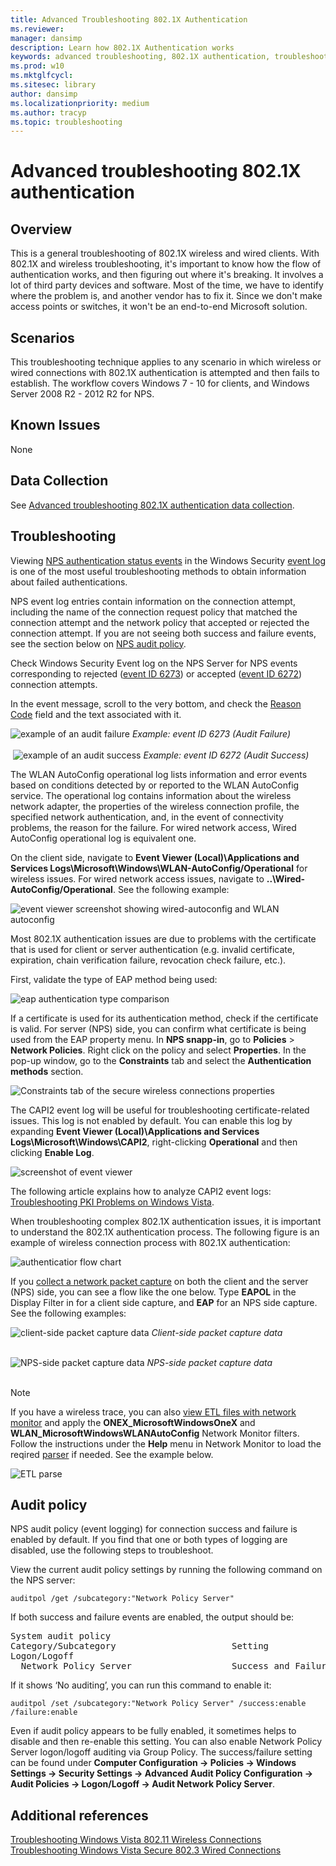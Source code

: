 ```yaml
---
title: Advanced Troubleshooting 802.1X Authentication
ms.reviewer: 
manager: dansimp
description: Learn how 802.1X Authentication works
keywords: advanced troubleshooting, 802.1X authentication, troubleshooting, authentication, Wi-Fi
ms.prod: w10
ms.mktglfcycl: 
ms.sitesec: library
author: dansimp
ms.localizationpriority: medium
ms.author: tracyp
ms.topic: troubleshooting
---
```

 
# Advanced troubleshooting 802.1X authentication
 
## Overview

This is a general troubleshooting of 802.1X wireless and wired clients. With 802.1X and wireless troubleshooting, it's important to know how the flow of authentication works, and then figuring out where it's breaking. It involves a lot of third party devices and software. Most of the time, we have to identify where the problem is, and another vendor has to fix it. Since we don't make access points or switches, it won't be an end-to-end Microsoft solution.
 
## Scenarios

This troubleshooting technique applies to any scenario in which wireless or wired connections with 802.1X authentication is attempted and then fails to establish. The workflow covers Windows 7 - 10 for clients, and Windows Server 2008 R2 - 2012 R2 for NPS.
 
## Known Issues

None
 
## Data Collection

See [Advanced troubleshooting 802.1X authentication data collection](data-collection-for-802-authentication.md).
 
## Troubleshooting

Viewing [NPS authentication status events](https://docs.microsoft.com/previous-versions/windows/it-pro/windows-server-2008-R2-and-2008/cc735320(v%3dws.10)) in the Windows Security [event log](https://docs.microsoft.com/previous-versions/windows/it-pro/windows-server-2008-R2-and-2008/cc722404(v%3dws.11)) is one of the most useful troubleshooting methods to obtain information about failed authentications.

NPS event log entries contain information on the connection attempt, including the name of the connection request policy that matched the connection attempt and the network policy that accepted or rejected the connection attempt. If you are not seeing both success and failure events, see the section below on [NPS audit policy](#audit-policy).

Check Windows Security Event log on the NPS Server for NPS events corresponding to rejected ([event ID 6273](https://docs.microsoft.com/previous-versions/windows/it-pro/windows-server-2008-R2-and-2008/cc735399(v%3dws.10))) or accepted ([event ID 6272](https://docs.microsoft.com/previous-versions/windows/it-pro/windows-server-2008-R2-and-2008/cc735388(v%3dws.10))) connection attempts.
 
In the event message, scroll to the very bottom, and check the [Reason Code](https://docs.microsoft.com/previous-versions/windows/it-pro/windows-server-2008-R2-and-2008/dd197570(v%3dws.10)) field and the text associated with it.
 
   ![example of an audit failure](images/auditfailure.png)
   *Example: event ID 6273 (Audit Failure)*<br><br>
‎
   ![example of an audit success](images/auditsuccess.png)
   *Example: event ID 6272 (Audit Success)*<br>

‎The WLAN AutoConfig operational log lists information and error events based on conditions detected by or reported to the WLAN AutoConfig service. The operational log contains information about the wireless network adapter, the properties of the wireless connection profile, the specified network authentication, and, in the event of connectivity problems, the reason for the failure. For wired network access, Wired AutoConfig operational log is equivalent one.

On the client side, navigate to **Event Viewer (Local)\Applications and Services Logs\Microsoft\Windows\WLAN-AutoConfig/Operational** for wireless issues. For wired network access issues, navigate to  **..\Wired-AutoConfig/Operational**. See the following example:

![event viewer screenshot showing wired-autoconfig and WLAN autoconfig](images/eventviewer.png)
 
Most 802.1X authentication issues are due to problems with the certificate that is used for client or server authentication (e.g. invalid certificate, expiration, chain verification failure, revocation check failure, etc.). 

First, validate the type of EAP method being used:
 
![eap authentication type comparison](images/comparisontable.png)

If a certificate is used for its authentication method, check if the certificate is valid. For server (NPS) side, you can confirm what certificate is being used from the EAP property menu. In **NPS snapp-in**, go to **Policies** > **Network Policies**. Right click on the policy and select **Properties**. In the pop-up window, go to the **Constraints** tab and select the **Authentication methods** section.

![Constraints tab of the secure wireless connections properties](images/eappropertymenu.png)
 
The CAPI2 event log will be useful for troubleshooting certificate-related issues.
This log is not enabled by default. You can enable this log by expanding **Event Viewer (Local)\Applications and Services Logs\Microsoft\Windows\CAPI2**, right-clicking **Operational** and then clicking **Enable Log**.

![screenshot of event viewer](images/capi.png)
 
The following article explains how to analyze CAPI2 event logs:
[Troubleshooting PKI Problems on Windows Vista](https://docs.microsoft.com/previous-versions/windows/it-pro/windows-vista/cc749296%28v=ws.10%29).

When troubleshooting complex 802.1X authentication issues, it is important to understand the 802.1X authentication process. The following figure is an example of wireless connection process with 802.1X authentication:

![authenticatior flow chart](images/authenticator_flow_chart.png)
 
If you [collect a network packet capture](troubleshoot-tcpip-netmon.md) on both the client and the server (NPS) side, you can see a flow like the one below. Type **EAPOL** in the Display Filter in for a client side capture, and **EAP** for an NPS side capture. See the following examples:

![client-side packet capture data](images/clientsidepacket_cap_data.png)
*Client-side packet capture data*<br><br>

![NPS-side packet capture data](images/NPS_sidepacket_capture_data.png) 
*NPS-side packet capture data*<br>
‎

> [!NOTE]
> If you have a wireless trace, you can also [view ETL files with network monitor](https://docs.microsoft.com/windows/desktop/ndf/using-network-monitor-to-view-etl-files) and apply the **ONEX_MicrosoftWindowsOneX** and **WLAN_MicrosoftWindowsWLANAutoConfig** Network Monitor filters. Follow the instructions under the **Help** menu in Network Monitor to load the reqired [parser](https://blogs.technet.microsoft.com/netmon/2010/06/04/parser-profiles-in-network-monitor-3-4/) if needed. See the example below.

![ETL parse](images/etl.png) 

## Audit policy

NPS audit policy (event logging) for connection success and failure is enabled by default. If you find that one or both types of logging are disabled, use the following steps to troubleshoot.

View the current audit policy settings by running the following command on the NPS server:
```
auditpol /get /subcategory:"Network Policy Server"
```

If both success and failure events are enabled, the output should be:
<pre>
System audit policy
Category/Subcategory                      Setting
Logon/Logoff
  Network Policy Server                   Success and Failure
</pre>

If it shows ‘No auditing’, you can run this command to enable it:

```
auditpol /set /subcategory:"Network Policy Server" /success:enable /failure:enable
```

Even if audit policy appears to be fully enabled, it sometimes helps to disable and then re-enable this setting. You can also enable Network Policy Server logon/logoff auditing via Group Policy. The success/failure setting can be found under **Computer Configuration -> Policies -> Windows Settings -> Security Settings -> Advanced Audit Policy Configuration -> Audit Policies -> Logon/Logoff -> Audit Network Policy Server**.

## Additional references

[Troubleshooting Windows Vista 802.11 Wireless Connections](https://technet.microsoft.com/library/cc766215%28v=ws.10%29.aspx)<br>
[Troubleshooting Windows Vista Secure 802.3 Wired Connections](https://technet.microsoft.com/library/cc749352%28v=ws.10%29.aspx)

